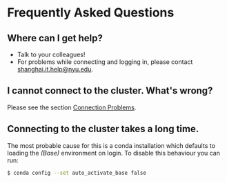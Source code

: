 # Frequently Asked Questions

## Where can I get help?
- Talk to your colleagues!
- For problems while connecting and logging in, please contact [shanghai.it.help@nyu.edu](mailto:shanghai.it.help@nyu.edu).

## I cannot connect to the cluster. What's wrong?
Please see the section [Connection Problems](../connecting/connection-problems.md).

## Connecting to the cluster takes a long time.
The most probable cause for this is a conda installation which defaults to loading the _(Base)_ environment on login.
To disable this behaviour you can run:

```sh
$ conda config --set auto_activate_base false
```

